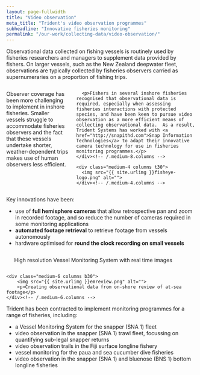 ```yaml
---
layout: page-fullwidth
title: "Video observation"
meta_title: "Trident's video observation programmes"
subheadline: "Innovative fisheries monitoring"
permalink: "/our-work/collecting-data/video-observation/"
---
```


Observational data collected on fishing vessels is routinely used by fisheries researchers and managers to supplement data provided by fishers.  On larger vessels, such as the New Zealand deepwater fleet, observations are typically collected by fisheries observers carried as supernumeraries on a proportion of fishing trips.

<div class="row">
    <div class="medium-8 columns t30">
      <p>Observer coverage has been more challenging to implement in inshore fisheries.  Smaller vessels struggle to accommodate fisheries observers and the fact that these vessels undertake shorter, weather-dependent trips makes use of human observers less efficient.</p>

      <p>Fishers in several inshore fisheries recognised that observational data is required, especially when assessing fisheries interactions with protected species, and have been keen to pursue video observation as a more efficient means of collecting observational data.  As a result, Trident Systems has worked with <a href="http://snapithd.com">Snap Information Technologies</a> to adapt their innovative camera technology for use in fisheries monitoring programmes.</p>
    </div><!-- /.medium-8.columns -->

    <div class="medium-4 columns t30">
      <img src="{{ site.urlimg }}fisheye-logo.png" alt="">
    </div><!-- /.medium-4.columns -->
</div><!-- /.row -->

Key innovations have been:

+ use of **full hemisphere cameras** that allow retrospective pan and zoom in recorded footage, and so reduce the number of cameras required in some monitoring applications
+ **automated footage retrieval** to retrieve footage from vessels autonomously
+ hardware optimised for **round the clock recording on small vessels**

<div class="row t60">
    <div class="medium-6 columns b30">
        <img src="{{ site.urlimg }}vms+em.png" alt="">
        <p>High resolution Vessel Monitoring System with real time images</p>
    </div><!-- /.medium-6.columns -->

    <div class="medium-6 columns b30">
        <img src="{{ site.urlimg }}emreview.png" alt="">
        <p>Creating observational data from on-shore review of at-sea footage</p>
    </div><!-- /.medium-6.columns -->
</div><!-- /.row -->

Trident has been contracted to implement monitoring programmes for a range of fisheries, including:
+ a Vessel Monitoring System for the snapper (SNA 1) fleet
+ video observation in the snapper (SNA 1) trawl fleet, focussing on quantifying sub-legal snapper returns
+ video observation trails in the Fiji surface longline fishery
+ vessel monitoring for the paua and sea cucumber dive fisheries
+ video observation in the snapper (SNA 1) and bluenose (BNS 1) bottom longline fisheries
